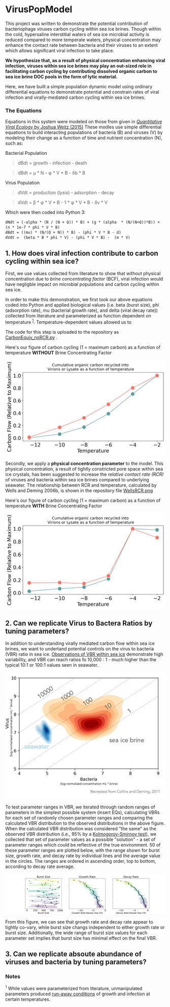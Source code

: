 # VirusPopModel

This project was written to demonstrate the potential contribution of bacteriophage viruses carbon cycling within sea ice brines. Though within the cold, hypersaline interstitial waters of sea ice microbial activity is reduced compared to more temperate waters, physical concentration may enhance the contact rate between bacteria and their viruses to an extent which allows significant viral infection to take place. 

**We hypothesize that, as a result of physical concentration enhancing viral infection, viruses within sea ice brines may play an out-sized role in facilitating carbon cycling by contributing dissolved organic carbon to sea ice brine DOC pools in the form of lytic material.**

Here, we have built a simple population dynamic model using ordinary differential equations to demonstrate potential and constrain rates of viral infection and virally-mediated carbon cycling within sea ice brines. 

### The Equations ###

Equations in this system were modeled on those from given in [*Quantitative Viral Ecology* by Joshua Weitz (2015)](https://press.princeton.edu/books/hardcover/9780691161549/quantitative-viral-ecology) These modles use simple differential equations to build interacting populations of bacteria (B) and viruses (V) by modeling their change as a function of time and nutrient concentration (N), such as:

Bacterial Population
> dBdt = growth - infection - death 

> dBdt = µ * N -  φ * V * B - δb * B 

Virus Population
> dVdt = production (*lysis*) - adsorption - decay 

> dVdt = β * φ * V * B -  1 * φ * V * B - δv * V 


Which were then coded into Python 3:
```
dNdt = (-alpha * (N / (N + Q)) * B) + (g * (alpha  * (N/(N+Q))*B)) + (n * 1e-7 * phi * V * B)
dBdt = ((mu) * (N/(Q + N)) * B) - (phi * V * B - d)
dVdt =  (beta * B * phi * V) - (phi * V * B) -  (m * V)
```

## 1. How does viral infection contribute to carbon cycling within sea ice?
First, we use values collected from literature to show that without physical concentration due to _brine concentrating factor_ (BCF), viral infection would have negligble impact on microbial populations and carbon cycling within sea ice.

In order to make this demonstration, we first took our above equations coded into Python and applied biological values (i.e. beta (burst size), phi (adsorption rate), mu (bacterial growth rate), and delta (viral decay rate)) collected from literature and parameterized as function dependent on temperature  <sup>[1](###Notes)</sup>. Temperature-dependent values allowed us to 

The code for this step is uploaded to the repository as [CarbonEquiv_noRCR.py](https://github.com/gshowalt/VirusPopModel/edit/main/CarbonEquiv_Talmy.py) .

Here's our figure of carbon cycling (1 = maximum carbon) as a function of temperature **WITHOUT** Brine Concentrating Factor

![Practice Text for Sizing](https://github.com/gshowalt/VirusPopModel/blob/main/CE_Temp_noRCR_line.jpeg)






Secondly, we apply a **physical concentration parameter** to the model. This physical concentration, a result of tightly constricted pore space within sea ice crystals, has been suggested to increase the _relative contact rate (RCR)_ of viruses and bacteria within sea ice brines compared to underlying seawater. The relationship between RCR and temperature, calculated by Wells and Deming 2006b, is shown in the repository file [WellsRCR.png](https://github.com/gshowalt/VirusPopModel/blob/main/WellsRCR.png) 

Here's our figure of carbon cycling (1 = maximum carbon) as a function of temperature **WITH** Brine Concentrating Factor

![Practice Text for Sizing](https://github.com/gshowalt/VirusPopModel/blob/main/CE_Temp_withRCR_line.jpeg)


## 2. Can we replicate Virus to Bactera Ratios by tuning parameters?

In addition to understanding virally mediated carbon flow within sea ice brines, we want to undertand potential controls on the virus to bacteria (VBR) ratio in sea ice. [Observations of VBR within sea ice](https://github.com/gshowalt/VirusPopModel/blob/main/VBRfigure_recreation.png) demonstrate high variability, and VBR can reach ratios fo 10,000 : 1 - much higher than the typical 10:1 or 100:1 values seen in seawater.

![Fig](https://github.com/gshowalt/VirusPopModel/blob/main/VBRfigure_recreation.png)

To test parameter ranges in VBR, we iterated through random ranges of parameters in the simplest possible system (insert EQs), calculating VBRs for each set of randomly chosen parameter ranges and comparing the calculated VBR distribution to the observed distributions in the above figure. When the calculated VBR distribution was considered "the same" as the observed VBR distribution (i.e., 95% by a [Kolmogorov-Smirnov test](https://en.wikipedia.org/wiki/Kolmogorov–Smirnov_test)), we collected that set of parameter values as a possible "solution"  - a set of parameter ranges which could be reflective of the true environment. 50 of these parameter ranges are plotted below, with the range shown for burst size, growth rate, and decay rate by individual lines and the average value in the circles. The ranges are ordered in ascending order, top to bottom, according to decay rate average.

![Parameter Distributions](https://github.com/gshowalt/VirusPopModel/blob/main/ParameterDistribution.png)

From this figure, we can see that growth rate and decay rate appear to tightly co-vary, while burst size changs independent to either growth rate or burst size. Additionally, the wide range of burst size values for each parameter set implies that burst size has minimal effect on the final VBR.

## 3. Can we replicate absoute abundance of viruses and bacteria by tuning parameters?

### Notes
 <sup>1</sup> While values were parameterized from literature, unmanipulated parameters produced [run-away conditions](https://github.com/gshowalt/VirusPopModel/blob/main/CE_Grid_withRCR_runaway.jpeg) of growth and infection at certain temperatures. 
